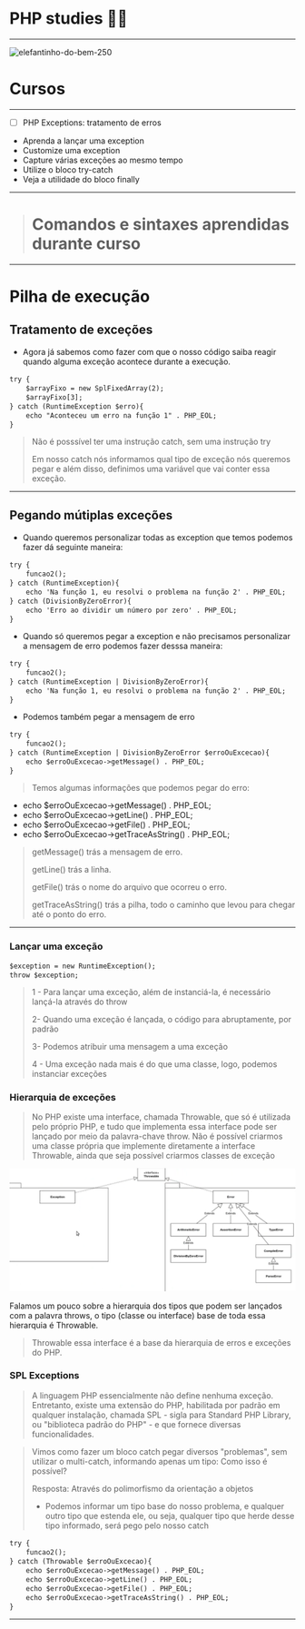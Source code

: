 # PHP studies 🚀🐘
*** 
![elefantinho-do-bem-250](https://user-images.githubusercontent.com/88351614/183260985-d5341984-bdd4-4a1b-8a7a-74bb34254763.jpg)

# Cursos
***
- [ ] PHP Exceptions: tratamento de erros
* Aprenda a lançar uma exception
* Customize uma exception
* Capture várias exceções ao mesmo tempo
* Utilize o bloco try-catch
* Veja a utilidade do bloco finally
<hr>

># Comandos e sintaxes aprendidas durante curso
***
# Pilha de execução
## Tratamento de exceções
* Agora já sabemos como fazer com que o nosso código saiba reagir quando alguma exceção acontece durante a execução.

```
try {
    $arrayFixo = new SplFixedArray(2);
    $arrayFixo[3];
} catch (RuntimeException $erro){
    echo "Aconteceu um erro na função 1" . PHP_EOL;
}
```
> Não é posssível ter uma instrução catch, sem uma instrução try
> 
> Em nosso catch nós informamos qual tipo de exceção nós queremos pegar e além disso, definimos uma variável que vai conter essa exceção.

<hr>

## Pegando mútiplas exceções
* Quando queremos personalizar todas as exception que temos podemos fazer dá seguinte maneira:
```
try {
    funcao2();
} catch (RuntimeException){
    echo 'Na função 1, eu resolvi o problema na função 2' . PHP_EOL;
} catch (DivisionByZeroError){
    echo 'Erro ao dividir um número por zero' . PHP_EOL; 
}
```
* Quando só queremos pegar a exception e não precisamos personalizar a mensagem de erro podemos fazer desssa maneira:

```
try {
    funcao2();
} catch (RuntimeException | DivisionByZeroError){
    echo 'Na função 1, eu resolvi o problema na função 2' . PHP_EOL;
}
```
 
* Podemos também pegar a mensagem de erro

```
try {
    funcao2();
} catch (RuntimeException | DivisionByZeroError $erroOuExcecao){
    echo $erroOuExcecao->getMessage() . PHP_EOL;
}
```
> Temos algumas informações que podemos pegar do erro:
* echo $erroOuExcecao->getMessage() . PHP_EOL;
* echo $erroOuExcecao->getLine() . PHP_EOL;
* echo $erroOuExcecao->getFile() . PHP_EOL;
* echo $erroOuExcecao->getTraceAsString() . PHP_EOL;

> getMessage() trás a mensagem de erro. 
> 
> getLine() trás a linha. 
> 
> getFile() trás o nome do arquivo que ocorreu o erro.
> 
> getTraceAsString() trás a pilha, todo o caminho que levou para chegar até o ponto do erro.

<hr>

### Lançar uma exceção
```
$exception = new RuntimeException();
throw $exception;
```

> 1 - Para lançar uma exceção, além de instanciá-la, é necessário lançá-la através do throw
> 
> 2- Quando uma exceção é lançada, o código para abruptamente, por padrão
> 
> 3- Podemos atribuir uma mensagem a uma exceção
> 
> 4 - Uma exceção nada mais é do que uma classe, logo, podemos instanciar exceções

### Hierarquia de exceções

> No PHP existe uma interface, chamada Throwable, que só é utilizada pelo próprio PHP, e tudo que implementa essa interface pode ser lançado por meio da palavra-chave throw. Não é possível criarmos uma classe própria que implemente diretamente a interface Throwable, ainda que seja possível criarmos classes de exceção

![img.png](img.png)

Falamos um pouco sobre a hierarquia dos tipos que podem ser lançados com a palavra throws, o tipo (classe ou interface) base de toda essa hierarquia é Throwable.

> Throwable essa interface é a base da hierarquia de erros e exceções do PHP.

### SPL Exceptions

> A linguagem PHP essencialmente não define nenhuma exceção. Entretanto, existe uma extensão do PHP, habilitada por padrão em qualquer instalação, chamada SPL - sigla para Standard PHP Library, ou "biblioteca padrão do PHP" - e que fornece diversas funcionalidades.

> Vimos como fazer um bloco catch pegar diversos "problemas", sem utilizar o multi-catch, informando apenas um tipo:
Como isso é possível?
> 
> Resposta: Através do polimorfismo da orientação a objetos
> * Podemos informar um tipo base do nosso problema, e qualquer outro tipo que estenda ele, ou seja, qualquer tipo que herde desse tipo informado, será pego pelo nosso catch

``` 
try {
    funcao2();
} catch (Throwable $erroOuExcecao){
    echo $erroOuExcecao->getMessage() . PHP_EOL;
    echo $erroOuExcecao->getLine() . PHP_EOL;
    echo $erroOuExcecao->getFile() . PHP_EOL;
    echo $erroOuExcecao->getTraceAsString() . PHP_EOL;
}
```

<hr>


